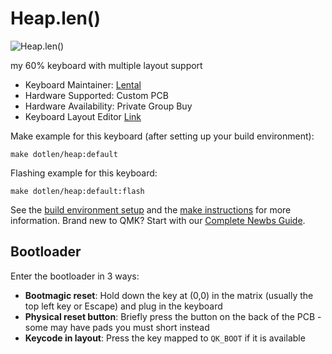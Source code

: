 # Heap.len()

![Heap.len()](https://i.imgur.com/6OQ9Fva.png)

my 60% keyboard with multiple layout support

* Keyboard Maintainer: [Lental](https://github.com/lental)
* Hardware Supported: Custom PCB
* Hardware Availability: Private Group Buy
* Keyboard Layout Editor [Link](https://www.keyboard-layout-editor.com/#/gists/2ab19f782856652cb8ad22e60901c325)

Make example for this keyboard (after setting up your build environment):

    make dotlen/heap:default

Flashing example for this keyboard:

    make dotlen/heap:default:flash

See the [build environment setup](https://docs.qmk.fm/#/getting_started_build_tools) and the [make instructions](https://docs.qmk.fm/#/getting_started_make_guide) for more information. Brand new to QMK? Start with our [Complete Newbs Guide](https://docs.qmk.fm/#/newbs).

## Bootloader

Enter the bootloader in 3 ways:

* **Bootmagic reset**: Hold down the key at (0,0) in the matrix (usually the top left key or Escape) and plug in the keyboard
* **Physical reset button**: Briefly press the button on the back of the PCB - some may have pads you must short instead
* **Keycode in layout**: Press the key mapped to `QK_BOOT` if it is available